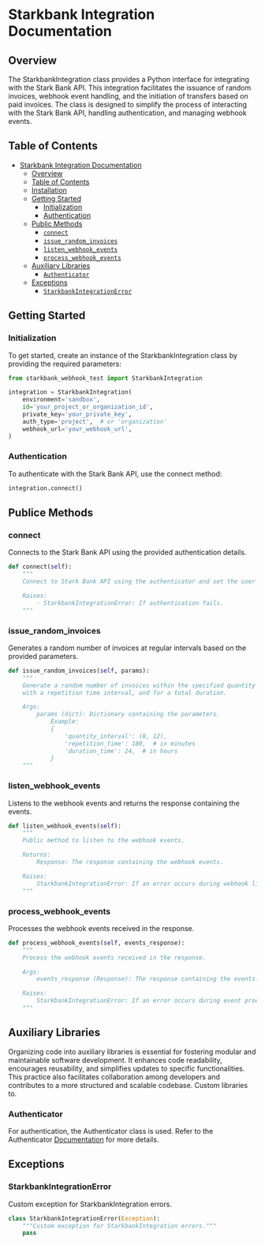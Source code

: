 # Starkbank Integration Documentation

## Overview

The StarkbankIntegration class provides a Python interface for integrating with the Stark Bank API. This integration facilitates the issuance of random invoices, webhook event handling, and the initiation of transfers based on paid invoices. The class is designed to simplify the process of interacting with the Stark Bank API, handling authentication, and managing webhook events.

## Table of Contents

- [Starkbank Integration Documentation](#starkbank-integration-documentation)
  - [Overview](#overview)
  - [Table of Contents](#table-of-contents)
  - [Installation](#installation)
  - [Getting Started](#getting-started)
    - [Initialization](#initialization)
    - [Authentication](#authentication)
  - [Public Methods](#public-methods)
    - [`connect`](#connect)
    - [`issue_random_invoices`](#issue_random_invoices)
    - [`listen_webhook_events`](#listen_webhook_events)
    - [`process_webhook_events`](#process_webhook_events)
  - [Auxiliary Libraries](#auxiliary-libraries)
    - [`Authenticator`](./starkbank_webhook_test/auth/README.md)
  - [Exceptions](#exceptions)
    - [`StarkbankIntegrationError`](#starkbankintegrationerror)

## Getting Started

### Initialization

To get started, create an instance of the StarkbankIntegration class by providing the required parameters:

```python
from starkbank_webhook_test import StarkbankIntegration

integration = StarkbankIntegration(
    environment='sandbox',
    id='your_project_or_organization_id',
    private_key='your_private_key',
    auth_type='project',  # or 'organization'
    webhook_url='your_webhook_url',
)
```

### Authentication

To authenticate with the Stark Bank API, use the connect method:

```python
integration.connect()
```

## Publice Methods

### connect

Connects to the Stark Bank API using the provided authentication details.

```python
def connect(self):
    """
    Connect to Stark Bank API using the authenticator and set the user attribute.

    Raises:
        - StarkbankIntegrationError: If authentication fails.
    """
```

### issue_random_invoices

Generates a random number of invoices at regular intervals based on the provided parameters.

```python
def issue_random_invoices(self, params):
    """
    Generate a random number of invoices within the specified quantity interval,
    with a repetition time interval, and for a total duration.

    Args:
        params (dict): Dictionary containing the parameters.
            Example:
            {
                'quantity_interval': (8, 12),
                'repetition_time': 180,  # in minutes
                'duration_time': 24,  # in hours
            }
    """
```

### listen_webhook_events

Listens to the webhook events and returns the response containing the events.

```python
def listen_webhook_events(self):
    """
    Public method to listen to the webhook events.

    Returns:
        Response: The response containing the webhook events.

    Raises:
        StarkbankIntegrationError: If an error occurs during webhook listening.
    """
```

### process_webhook_events

Processes the webhook events received in the response.

```python
def process_webhook_events(self, events_response):
    """
    Process the webhook events received in the response.

    Args:
        events_response (Response): The response containing the events.

    Raises:
        StarkbankIntegrationError: If an error occurs during event processing.
    """
```

## Auxiliary Libraries

Organizing code into auxiliary libraries is essential for fostering modular and maintainable software development. It enhances code readability, encourages reusability, and simplifies updates to specific functionalities. This practice also facilitates collaboration among developers and contributes to a more structured and scalable codebase.
Custom libraries to.

### Authenticator

For authentication, the Authenticator class is used. Refer to the Authenticator [Documentation](./auth/README.md) for more details.

## Exceptions

### StarkbankIntegrationError

Custom exception for StarkbankIntegration errors.

```python
class StarkbankIntegrationError(Exception):
    """Custom exception for StarkbankIntegration errors."""
    pass
```

